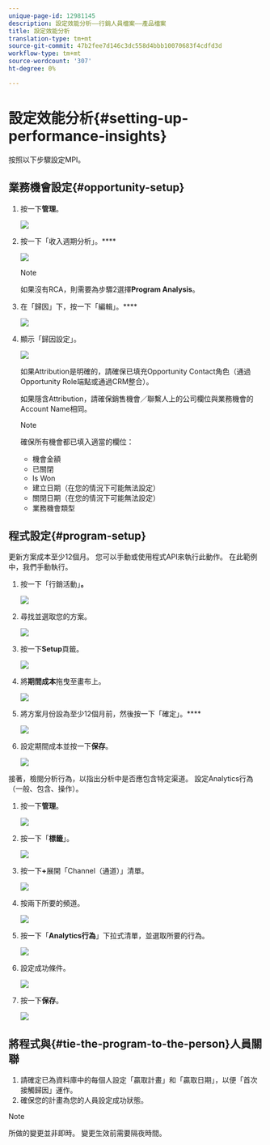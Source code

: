```yaml
---
unique-page-id: 12981145
description: 設定效能分析——行銷人員檔案——產品檔案
title: 設定效能分析
translation-type: tm+mt
source-git-commit: 47b2fee7d146c3dc558d4bbb10070683f4cdfd3d
workflow-type: tm+mt
source-wordcount: '307'
ht-degree: 0%

---
```



# 設定效能分析{#setting-up-performance-insights}

按照以下步驟設定MPI。

## 業務機會設定{#opportunity-setup}

1. 按一下&#x200B;**管理**。

   ![](assets/admin.png)

1. 按一下「收入週期分析」。****

   ![](assets/two-2.png)

   >[!NOTE]
   >
   >如果沒有RCA，則需要為步驟2選擇&#x200B;**Program Analysis**。

1. 在「歸因」下，按一下「編輯」。****

   ![](assets/three-1.png)

1. 顯示「歸因設定」。

   ![](assets/four-2.png)

   如果Attribution是明確的，請確保已填充Opportunity Contact角色（通過Opportunity Role端點或通過CRM整合）。

   如果隱含Attribution，請確保銷售機會／聯繫人上的公司欄位與業務機會的Account Name相同。

   >[!NOTE]
   >
   >確保所有機會都已填入適當的欄位：
   >
   >    
   >    
   >    * 機會金額
   >    * 已關閉
   >    * Is Won
   >    * 建立日期（在您的情況下可能無法設定）
   >    * 關閉日期（在您的情況下可能無法設定）
   >    * 業務機會類型


## 程式設定{#program-setup}

更新方案成本至少12個月。 您可以手動或使用程式API來執行此動作。 在此範例中，我們手動執行。

1. 按一下「行銷活動」**。**

   ![](assets/ma.png)

1. 尋找並選取您的方案。

   ![](assets/select-program.png)

1. 按一下&#x200B;**Setup**&#x200B;頁籤。

   ![](assets/setup-tab.png)

1. 將&#x200B;**期間成本**&#x200B;拖曳至畫布上。

   ![](assets/period-cost.png)

1. 將方案月份設為至少12個月前，然後按一下「確定」。****

   ![](assets/set-period.png)

1. 設定期間成本並按一下&#x200B;**保存**。

   ![](assets/set-cost.png)

接著，檢閱分析行為，以指出分析中是否應包含特定渠道。 設定Analytics行為（一般、包含、操作）。

1. 按一下&#x200B;**管理**。

   ![](assets/admin.png)

1. 按一下「**標籤**」。

   ![](assets/tags.png)

1. 按一下&#x200B;**+**&#x200B;展開「Channel（通道）」清單。

   ![](assets/channel.png)

1. 按兩下所要的頻道。

   ![](assets/channel-click.png)

1. 按一下「**Analytics行為**」下拉式清單，並選取所要的行為。

   ![](assets/edit-channel.png)

1. 設定成功條件。

   ![](assets/success.png)

1. 按一下&#x200B;**保存**。

   ![](assets/save.png)

## 將程式與{#tie-the-program-to-the-person}人員關聯

1. 請確定已為資料庫中的每個人設定「贏取計畫」和「贏取日期」，以便「首次接觸歸因」運作。
1. 確保您的計畫為您的人員設定成功狀態。

>[!NOTE]
>
>所做的變更並非即時。 變更生效前需要隔夜時間。

